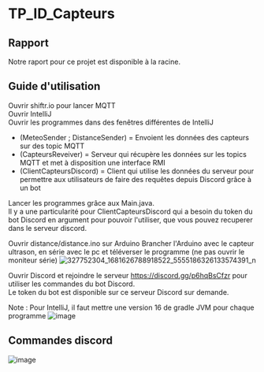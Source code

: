 # TP_ID_Capteurs

## Rapport
Notre raport pour ce projet est disponible à la racine.

## Guide d'utilisation

Ouvrir shiftr.io pour lancer MQTT</br>
Ouvrir IntelliJ </br>
Ouvrir les programmes dans des fenêtres différentes de IntelliJ
* (MeteoSender ; DistanceSender) = Envoient les données des capteurs sur des topic MQTT
* (CapteursReveiver) = Serveur qui récupère les données sur les topics MQTT et met à disposition une interface RMI
* (ClientCapteursDiscord) = Client qui utilise les données du serveur pour permettre aux utilisateurs de faire des requêtes depuis Discord grâce à un bot

Lancer les programmes grâce aux Main.java.</br>
Il y a une particularité pour ClientCapteursDiscord qui a besoin du token du bot Discord en argument pour pouvoir l'utiliser, que vous pouvez recuperer dans le serveur discord.

Ouvrir distance/distance.ino sur Arduino
Brancher l'Arduino avec le capteur ultrason, en série avec le pc et téléverser le programme (ne pas ouvrir le moniteur série)
![327752304_1681626788918522_5555186326133574391_n](https://user-images.githubusercontent.com/74671671/216063938-cfdce09e-c0fe-43fb-9807-6f5724e68764.jpg)

Ouvrir Discord et rejoindre le serveur https://discord.gg/p6hqBsCfzr pour utiliser les commandes du bot Discord.</br>
Le token du bot est disponible sur ce serveur Discord sur demande.</br>


Note : 
Pour IntelliJ, il faut mettre une version 16 de gradle JVM pour chaque programme
![image](https://user-images.githubusercontent.com/63303367/213483867-2a500cdb-a4e0-43b4-a2dd-552a13e7045a.png)

## Commandes discord
![image](https://user-images.githubusercontent.com/74671671/215339958-a75debcf-93d8-429a-ba9f-e11211ee53bf.png)
